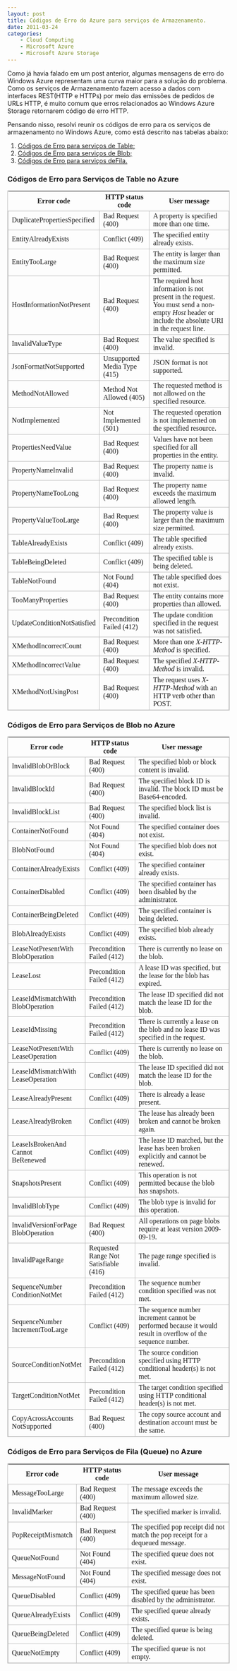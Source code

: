 ```yaml
---
layout: post
title: Códigos de Erro do Azure para serviços de Armazenamento.
date: 2011-03-24
categories:
    - Cloud Computing
    - Microsoft Azure
    - Microsoft Azure Storage
---
```


<p>Como já havia falado em um post anterior, algumas mensagens de erro do Windows Azure representam uma curva maior para a solução do problema. Como os serviços de Armazenamento fazem acesso a dados com interfaces REST(HTTP e HTTPs) por meio das emissões de pedidos de URLs HTTP, é muito comum que erros relacionados ao Windows Azure Storage retornarem código de erro HTTP.</p>
<p>Pensando nisso, resolvi reunir os códigos de erro para os serviços de armazenamento no Windows Azure, como está descrito nas tabelas abaixo:</p>
<ol>
<li><a href="#linkTable">Códigos de Erro para serviços de Table;</a></li>
<li><a href="#linkBlob">Códigos de Erro para serviços de Blob;</a></li>
<li><a href="#linkFila">Códigos de Erro para serviços deFila.</a></li>
</ol>
<div id="linkTable">
<h3>Códigos de Erro para Serviços de Table no Azure</h3>
</div>
<table style="vertical-align:middle;border-collapse:collapse;font-family:Verdana;border:1px solid #bbb;">
<tbody>
<tr>
<th> Error code</th>
<th> HTTP status code</th>
<th> User message</th>
</tr>
<tr>
<td style="vertical-align:middle;text-align:left;border:1px solid #bbb;" width="157">DuplicatePropertiesSpecified</td>
<td style="vertical-align:middle;text-align:left;border:1px solid #bbb;" width="102">Bad Request (400)</td>
<td style="vertical-align:middle;text-align:left;border:1px solid #bbb;" width="203">A property is specified more than one time.</td>
</tr>
<tr>
<td style="vertical-align:middle;text-align:left;border:1px solid #bbb;" width="157">EntityAlreadyExists</td>
<td style="vertical-align:middle;text-align:left;border:1px solid #bbb;" width="102">Conflict (409)</td>
<td style="vertical-align:middle;text-align:left;border:1px solid #bbb;" width="203">The specified entity already exists.</td>
</tr>
<tr>
<td style="vertical-align:middle;text-align:left;border:1px solid #bbb;" width="157">EntityTooLarge</td>
<td style="vertical-align:middle;text-align:left;border:1px solid #bbb;" width="102">Bad Request (400)</td>
<td style="vertical-align:middle;text-align:left;border:1px solid #bbb;" width="203">The entity is larger than the maximum size permitted.</td>
</tr>
<tr>
<td style="vertical-align:middle;text-align:left;border:1px solid #bbb;" width="157">HostInformationNotPresent</td>
<td style="vertical-align:middle;text-align:left;border:1px solid #bbb;" width="102">Bad Request (400)</td>
<td style="vertical-align:middle;text-align:left;border:1px solid #bbb;" width="203">The required host information is not present in the request. You must send a non-empty <em>Host</em> header or include the absolute URI in the request line.</td>
</tr>
<tr>
<td style="vertical-align:middle;text-align:left;border:1px solid #bbb;" width="157">InvalidValueType</td>
<td style="vertical-align:middle;text-align:left;border:1px solid #bbb;" width="102">Bad Request (400)</td>
<td style="vertical-align:middle;text-align:left;border:1px solid #bbb;" width="203">The value specified is invalid.</td>
</tr>
<tr>
<td style="vertical-align:middle;text-align:left;border:1px solid #bbb;" width="157">JsonFormatNotSupported</td>
<td style="vertical-align:middle;text-align:left;border:1px solid #bbb;" width="102">Unsupported Media Type (415)</td>
<td style="vertical-align:middle;text-align:left;border:1px solid #bbb;" width="203">JSON format is not supported.</td>
</tr>
<tr>
<td style="vertical-align:middle;text-align:left;border:1px solid #bbb;" width="157">MethodNotAllowed</td>
<td style="vertical-align:middle;text-align:left;border:1px solid #bbb;" width="102">Method Not Allowed (405)</td>
<td style="vertical-align:middle;text-align:left;border:1px solid #bbb;" width="203">The requested method is not allowed on the specified resource.</td>
</tr>
<tr>
<td style="vertical-align:middle;text-align:left;border:1px solid #bbb;" width="157">NotImplemented</td>
<td style="vertical-align:middle;text-align:left;border:1px solid #bbb;" width="102">Not Implemented (501)</td>
<td style="vertical-align:middle;text-align:left;border:1px solid #bbb;" width="203">The requested operation is not implemented on the specified resource.</td>
</tr>
<tr>
<td style="vertical-align:middle;text-align:left;border:1px solid #bbb;" width="157">PropertiesNeedValue</td>
<td style="vertical-align:middle;text-align:left;border:1px solid #bbb;" width="102">Bad Request (400)</td>
<td style="vertical-align:middle;text-align:left;border:1px solid #bbb;" width="203">Values have not been specified for all properties in the entity.</td>
</tr>
<tr>
<td style="vertical-align:middle;text-align:left;border:1px solid #bbb;" width="157">PropertyNameInvalid</td>
<td style="vertical-align:middle;text-align:left;border:1px solid #bbb;" width="102">Bad Request (400)</td>
<td style="vertical-align:middle;text-align:left;border:1px solid #bbb;" width="203">The property name is invalid.</td>
</tr>
<tr>
<td style="vertical-align:middle;text-align:left;border:1px solid #bbb;" width="157">PropertyNameTooLong</td>
<td style="vertical-align:middle;text-align:left;border:1px solid #bbb;" width="102">Bad Request (400)</td>
<td style="vertical-align:middle;text-align:left;border:1px solid #bbb;" width="203">The property name exceeds the maximum allowed length.</td>
</tr>
<tr>
<td style="vertical-align:middle;text-align:left;border:1px solid #bbb;" width="157">PropertyValueTooLarge</td>
<td style="vertical-align:middle;text-align:left;border:1px solid #bbb;" width="102">Bad Request (400)</td>
<td style="vertical-align:middle;text-align:left;border:1px solid #bbb;" width="203">The property value is larger than the maximum size permitted.</td>
</tr>
<tr>
<td style="vertical-align:middle;text-align:left;border:1px solid #bbb;" width="157">TableAlreadyExists</td>
<td style="vertical-align:middle;text-align:left;border:1px solid #bbb;" width="102">Conflict (409)</td>
<td style="vertical-align:middle;text-align:left;border:1px solid #bbb;" width="203">The table specified already exists.</td>
</tr>
<tr>
<td style="vertical-align:middle;text-align:left;border:1px solid #bbb;" width="157">TableBeingDeleted</td>
<td style="vertical-align:middle;text-align:left;border:1px solid #bbb;" width="102">Conflict (409)</td>
<td style="vertical-align:middle;text-align:left;border:1px solid #bbb;" width="203">The specified table is being deleted.</td>
</tr>
<tr>
<td style="vertical-align:middle;text-align:left;border:1px solid #bbb;" width="157">TableNotFound</td>
<td style="vertical-align:middle;text-align:left;border:1px solid #bbb;" width="102">Not Found (404)</td>
<td style="vertical-align:middle;text-align:left;border:1px solid #bbb;" width="203">The table specified does not exist.</td>
</tr>
<tr>
<td style="vertical-align:middle;text-align:left;border:1px solid #bbb;" width="157">TooManyProperties</td>
<td style="vertical-align:middle;text-align:left;border:1px solid #bbb;" width="102">Bad Request (400)</td>
<td style="vertical-align:middle;text-align:left;border:1px solid #bbb;" width="203">The entity contains more properties than allowed.</td>
</tr>
<tr>
<td style="vertical-align:middle;text-align:left;border:1px solid #bbb;" width="157">UpdateConditionNotSatisfied</td>
<td style="vertical-align:middle;text-align:left;border:1px solid #bbb;" width="102">Precondition Failed (412)</td>
<td style="vertical-align:middle;text-align:left;border:1px solid #bbb;" width="203">The update condition specified in the request was not satisfied.</td>
</tr>
<tr>
<td style="vertical-align:middle;text-align:left;border:1px solid #bbb;" width="157">XMethodIncorrectCount</td>
<td style="vertical-align:middle;text-align:left;border:1px solid #bbb;" width="102">Bad Request (400)</td>
<td style="vertical-align:middle;text-align:left;border:1px solid #bbb;" width="203">More than one <em>X-HTTP-Method</em> is specified.</td>
</tr>
<tr>
<td style="vertical-align:middle;text-align:left;border:1px solid #bbb;" width="157">XMethodIncorrectValue</td>
<td style="vertical-align:middle;text-align:left;border:1px solid #bbb;" width="102">Bad Request (400)</td>
<td style="vertical-align:middle;text-align:left;border:1px solid #bbb;" width="203">The specified <em>X-HTTP-Method</em> is invalid.</td>
</tr>
<tr>
<td style="vertical-align:middle;text-align:left;border:1px solid #bbb;" width="157">XMethodNotUsingPost</td>
<td style="vertical-align:middle;text-align:left;border:1px solid #bbb;" width="102">Bad Request (400)</td>
<td style="vertical-align:middle;text-align:left;border:1px solid #bbb;" width="203">The request uses <em>X-HTTP-Method</em> with an HTTP verb other than POST.</td>
</tr>
</tbody>
</table>
<div id="linkBlob">
<h3>Códigos de Erro para Serviços de Blob no Azure</h3>
</div>
<table style="vertical-align:middle;border-collapse:collapse;font-family:Verdana;border:1px solid #bbb;">
<tbody>
<tr>
<th>Error code</th>
<th>HTTP status code</th>
<th>User message</th>
</tr>
<tr>
<td style="vertical-align:middle;text-align:left;border:1px solid #bbb;">InvalidBlobOrBlock</td>
<td style="vertical-align:middle;text-align:left;border:1px solid #bbb;" width="100">Bad Request (400)</td>
<td style="vertical-align:middle;text-align:left;border:1px solid #bbb;" width="232">The specified blob or block content is invalid.</td>
</tr>
<tr>
<td style="vertical-align:middle;text-align:left;border:1px solid #bbb;">InvalidBlockId</td>
<td style="vertical-align:middle;text-align:left;border:1px solid #bbb;" width="100">Bad Request (400)</td>
<td style="vertical-align:middle;text-align:left;border:1px solid #bbb;" width="232">The specified block ID is invalid. The block ID must be Base64-encoded.</td>
</tr>
<tr>
<td style="vertical-align:middle;text-align:left;border:1px solid #bbb;">InvalidBlockList</td>
<td style="vertical-align:middle;text-align:left;border:1px solid #bbb;" width="100">Bad Request (400)</td>
<td style="vertical-align:middle;text-align:left;border:1px solid #bbb;" width="232">The specified block list is invalid.</td>
</tr>
<tr>
<td style="vertical-align:middle;text-align:left;border:1px solid #bbb;">ContainerNotFound</td>
<td style="vertical-align:middle;text-align:left;border:1px solid #bbb;" width="100">Not Found (404)</td>
<td style="vertical-align:middle;text-align:left;border:1px solid #bbb;" width="232">The specified container does not exist.</td>
</tr>
<tr>
<td style="vertical-align:middle;text-align:left;border:1px solid #bbb;">BlobNotFound</td>
<td style="vertical-align:middle;text-align:left;border:1px solid #bbb;" width="100">Not Found (404)</td>
<td style="vertical-align:middle;text-align:left;border:1px solid #bbb;" width="232">The specified blob does not exist.</td>
</tr>
<tr>
<td style="vertical-align:middle;text-align:left;border:1px solid #bbb;">ContainerAlreadyExists</td>
<td style="vertical-align:middle;text-align:left;border:1px solid #bbb;" width="100">Conflict (409)</td>
<td style="vertical-align:middle;text-align:left;border:1px solid #bbb;" width="232">The specified container already exists.</td>
</tr>
<tr>
<td style="vertical-align:middle;text-align:left;border:1px solid #bbb;">ContainerDisabled</td>
<td style="vertical-align:middle;text-align:left;border:1px solid #bbb;" width="100">Conflict (409)</td>
<td style="vertical-align:middle;text-align:left;border:1px solid #bbb;" width="232">The specified container has been disabled by the administrator.</td>
</tr>
<tr>
<td style="vertical-align:middle;text-align:left;border:1px solid #bbb;">ContainerBeingDeleted</td>
<td style="vertical-align:middle;text-align:left;border:1px solid #bbb;" width="100">Conflict (409)</td>
<td style="vertical-align:middle;text-align:left;border:1px solid #bbb;" width="232">The specified container is being deleted.</td>
</tr>
<tr>
<td style="vertical-align:middle;text-align:left;border:1px solid #bbb;">BlobAlreadyExists</td>
<td style="vertical-align:middle;text-align:left;border:1px solid #bbb;" width="100">Conflict (409)</td>
<td style="vertical-align:middle;text-align:left;border:1px solid #bbb;" width="232">The specified blob already exists.</td>
</tr>
<tr>
<td style="vertical-align:middle;text-align:left;border:1px solid #bbb;">LeaseNotPresentWith<br />
BlobOperation</td>
<td style="vertical-align:middle;text-align:left;border:1px solid #bbb;" width="100">Precondition Failed (412)</td>
<td style="vertical-align:middle;text-align:left;border:1px solid #bbb;" width="232">There is currently no lease on the blob.</td>
</tr>
<tr>
<td style="vertical-align:middle;text-align:left;border:1px solid #bbb;">LeaseLost</td>
<td style="vertical-align:middle;text-align:left;border:1px solid #bbb;" width="100">Precondition Failed (412)</td>
<td style="vertical-align:middle;text-align:left;border:1px solid #bbb;" width="232">A lease ID was specified, but the lease for the blob has expired.</td>
</tr>
<tr>
<td style="vertical-align:middle;text-align:left;border:1px solid #bbb;">LeaseIdMismatchWith<br />
BlobOperation</td>
<td style="vertical-align:middle;text-align:left;border:1px solid #bbb;" width="100">Precondition Failed (412)</td>
<td style="vertical-align:middle;text-align:left;border:1px solid #bbb;" width="232">The lease ID specified did not match the lease ID for the blob.</td>
</tr>
<tr>
<td style="vertical-align:middle;text-align:left;border:1px solid #bbb;">LeaseIdMissing</td>
<td style="vertical-align:middle;text-align:left;border:1px solid #bbb;" width="100">Precondition Failed (412)</td>
<td style="vertical-align:middle;text-align:left;border:1px solid #bbb;" width="232">There is currently a lease on the blob and no lease ID was specified in the request.</td>
</tr>
<tr>
<td style="vertical-align:middle;text-align:left;border:1px solid #bbb;">LeaseNotPresentWith<br />
LeaseOperation</td>
<td style="vertical-align:middle;text-align:left;border:1px solid #bbb;" width="100">Conflict (409)</td>
<td style="vertical-align:middle;text-align:left;border:1px solid #bbb;" width="232">There is currently no lease on the blob.</td>
</tr>
<tr>
<td style="vertical-align:middle;text-align:left;border:1px solid #bbb;">LeaseIdMismatchWith<br />
LeaseOperation</td>
<td style="vertical-align:middle;text-align:left;border:1px solid #bbb;" width="100">Conflict (409)</td>
<td style="vertical-align:middle;text-align:left;border:1px solid #bbb;" width="232">The lease ID specified did not match the lease ID for the blob.</td>
</tr>
<tr>
<td style="vertical-align:middle;text-align:left;border:1px solid #bbb;">LeaseAlreadyPresent</td>
<td style="vertical-align:middle;text-align:left;border:1px solid #bbb;" width="100">Conflict (409)</td>
<td style="vertical-align:middle;text-align:left;border:1px solid #bbb;" width="232">There is already a lease present.</td>
</tr>
<tr>
<td style="vertical-align:middle;text-align:left;border:1px solid #bbb;">LeaseAlreadyBroken</td>
<td style="vertical-align:middle;text-align:left;border:1px solid #bbb;" width="100">Conflict (409)</td>
<td style="vertical-align:middle;text-align:left;border:1px solid #bbb;" width="232">The lease has already been broken and cannot be broken again.</td>
</tr>
<tr>
<td style="vertical-align:middle;text-align:left;border:1px solid #bbb;">LeaseIsBrokenAnd<br />
Cannot<br />
BeRenewed</td>
<td style="vertical-align:middle;text-align:left;border:1px solid #bbb;" width="100">Conflict (409)</td>
<td style="vertical-align:middle;text-align:left;border:1px solid #bbb;" width="232">The lease ID matched, but the lease has been broken explicitly and cannot be renewed.</td>
</tr>
<tr>
<td style="vertical-align:middle;text-align:left;border:1px solid #bbb;">SnapshotsPresent</td>
<td style="vertical-align:middle;text-align:left;border:1px solid #bbb;" width="100">Conflict (409)</td>
<td style="vertical-align:middle;text-align:left;border:1px solid #bbb;" width="232">This operation is not permitted because the blob has snapshots.</td>
</tr>
<tr>
<td style="vertical-align:middle;text-align:left;border:1px solid #bbb;">InvalidBlobType</td>
<td style="vertical-align:middle;text-align:left;border:1px solid #bbb;" width="100">Conflict (409)</td>
<td style="vertical-align:middle;text-align:left;border:1px solid #bbb;" width="232">The blob type is invalid for this operation.</td>
</tr>
<tr>
<td style="vertical-align:middle;text-align:left;border:1px solid #bbb;">InvalidVersionForPage<br />
BlobOperation</td>
<td style="vertical-align:middle;text-align:left;border:1px solid #bbb;" width="100">Bad Request (400)</td>
<td style="vertical-align:middle;text-align:left;border:1px solid #bbb;" width="232">All operations on page blobs require at least version 2009-09-19.</td>
</tr>
<tr>
<td style="vertical-align:middle;text-align:left;border:1px solid #bbb;">InvalidPageRange</td>
<td style="vertical-align:middle;text-align:left;border:1px solid #bbb;" width="100">Requested Range Not Satisfiable (416)</td>
<td style="vertical-align:middle;text-align:left;border:1px solid #bbb;" width="232">The page range specified is invalid.</td>
</tr>
<tr>
<td style="vertical-align:middle;text-align:left;border:1px solid #bbb;">SequenceNumber<br />
ConditionNotMet</td>
<td style="vertical-align:middle;text-align:left;border:1px solid #bbb;" width="100">Precondition Failed (412)</td>
<td style="vertical-align:middle;text-align:left;border:1px solid #bbb;" width="232">The sequence number condition specified was not met.</td>
</tr>
<tr>
<td style="vertical-align:middle;text-align:left;border:1px solid #bbb;">SequenceNumber<br />
IncrementTooLarge</td>
<td style="vertical-align:middle;text-align:left;border:1px solid #bbb;" width="100">Conflict (409)</td>
<td style="vertical-align:middle;text-align:left;border:1px solid #bbb;" width="232">The sequence number increment cannot be performed because it would result in overflow of the sequence number.</td>
</tr>
<tr>
<td style="vertical-align:middle;text-align:left;border:1px solid #bbb;">SourceConditionNotMet</td>
<td style="vertical-align:middle;text-align:left;border:1px solid #bbb;" width="100">Precondition Failed (412)</td>
<td style="vertical-align:middle;text-align:left;border:1px solid #bbb;" width="232">The source condition specified using HTTP conditional header(s) is not met.</td>
</tr>
<tr>
<td style="vertical-align:middle;text-align:left;border:1px solid #bbb;">TargetConditionNotMet</td>
<td style="vertical-align:middle;text-align:left;border:1px solid #bbb;" width="100">Precondition Failed (412)</td>
<td style="vertical-align:middle;text-align:left;border:1px solid #bbb;" width="232">The target condition specified using HTTP conditional header(s) is not met.</td>
</tr>
<tr>
<td style="vertical-align:middle;text-align:left;border:1px solid #bbb;">CopyAcrossAccounts<br />
NotSupported</td>
<td style="vertical-align:middle;text-align:left;border:1px solid #bbb;" width="100">Bad Request (400)</td>
<td style="vertical-align:middle;text-align:left;border:1px solid #bbb;" width="232">The copy source account and destination account must be the same.</td>
</tr>
</tbody>
</table>
<div id="linkFila">
<h3>Códigos de Erro para Serviços de Fila (Queue) no Azure</h3>
</div>
<table style="vertical-align:middle;border-collapse:collapse;font-family:Verdana;border:1px solid #bbb;">
<tbody>
<tr>
<th> Error code</th>
<th>HTTP status code</th>
<th> User message</th>
</tr>
<tr>
<td style="vertical-align:middle;text-align:left;border:1px solid #bbb;" width="120">MessageTooLarge</td>
<td style="vertical-align:middle;text-align:left;border:1px solid #bbb;" width="110">Bad Request (400)</td>
<td style="vertical-align:middle;text-align:left;border:1px solid #bbb;" width="239">The message exceeds the maximum allowed size.</td>
</tr>
<tr>
<td style="vertical-align:middle;text-align:left;border:1px solid #bbb;" width="120">InvalidMarker</td>
<td style="vertical-align:middle;text-align:left;border:1px solid #bbb;" width="110">Bad Request (400)</td>
<td style="vertical-align:middle;text-align:left;border:1px solid #bbb;" width="239">The specified marker is invalid.</td>
</tr>
<tr>
<td style="vertical-align:middle;text-align:left;border:1px solid #bbb;" width="120">PopReceiptMismatch</td>
<td style="vertical-align:middle;text-align:left;border:1px solid #bbb;" width="110">Bad Request (400)</td>
<td style="vertical-align:middle;text-align:left;border:1px solid #bbb;" width="239">The specified pop receipt did not match the pop receipt for a dequeued message.</td>
</tr>
<tr>
<td style="vertical-align:middle;text-align:left;border:1px solid #bbb;" width="120">QueueNotFound</td>
<td style="vertical-align:middle;text-align:left;border:1px solid #bbb;" width="110">Not Found (404)</td>
<td style="vertical-align:middle;text-align:left;border:1px solid #bbb;" width="239">The specified queue does not exist.</td>
</tr>
<tr>
<td style="vertical-align:middle;text-align:left;border:1px solid #bbb;" width="120">MessageNotFound</td>
<td style="vertical-align:middle;text-align:left;border:1px solid #bbb;" width="110">Not Found (404)</td>
<td style="vertical-align:middle;text-align:left;border:1px solid #bbb;" width="239">The specified message does not exist.</td>
</tr>
<tr>
<td style="vertical-align:middle;text-align:left;border:1px solid #bbb;" width="120">QueueDisabled</td>
<td style="vertical-align:middle;text-align:left;border:1px solid #bbb;" width="110">Conflict (409)</td>
<td style="vertical-align:middle;text-align:left;border:1px solid #bbb;" width="239">The specified queue has been disabled by the administrator.</td>
</tr>
<tr>
<td style="vertical-align:middle;text-align:left;border:1px solid #bbb;" width="120">QueueAlreadyExists</td>
<td style="vertical-align:middle;text-align:left;border:1px solid #bbb;" width="110">Conflict (409)</td>
<td style="vertical-align:middle;text-align:left;border:1px solid #bbb;" width="239">The specified queue already exists.</td>
</tr>
<tr>
<td style="vertical-align:middle;text-align:left;border:1px solid #bbb;" width="120">QueueBeingDeleted</td>
<td style="vertical-align:middle;text-align:left;border:1px solid #bbb;" width="110">Conflict (409)</td>
<td style="vertical-align:middle;text-align:left;border:1px solid #bbb;" width="239">The specified queue is being deleted.</td>
</tr>
<tr>
<td style="vertical-align:middle;text-align:left;border:1px solid #bbb;" width="120">QueueNotEmpty</td>
<td style="vertical-align:middle;text-align:left;border:1px solid #bbb;" width="110">Conflict (409)</td>
<td style="vertical-align:middle;text-align:left;border:1px solid #bbb;" width="239">The specified queue is not empty.</td>
</tr>
</tbody>
</table>
